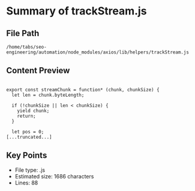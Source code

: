 # Summary of trackStream.js
  
## File Path
`/home/tabs/seo-engineering/automation/node_modules/axios/lib/helpers/trackStream.js`

## Content Preview
```

export const streamChunk = function* (chunk, chunkSize) {
  let len = chunk.byteLength;

  if (!chunkSize || len < chunkSize) {
    yield chunk;
    return;
  }

  let pos = 0;
[...truncated...]
```

## Key Points
- File type: .js
- Estimated size: 1686 characters
- Lines: 88
